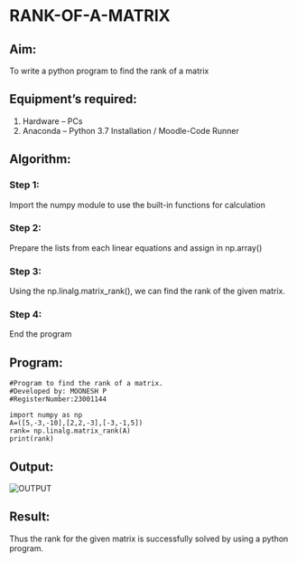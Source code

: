 # RANK-OF-A-MATRIX
## Aim:
To write a python program to find the rank of a matrix
## Equipment’s required:
1. 	Hardware – PCs
2. 	Anaconda – Python 3.7 Installation / Moodle-Code Runner
## Algorithm:
### Step 1:
Import the numpy module to use the built-in functions for calculation

### Step 2:
Prepare the lists from each linear equations and assign in np.array()

### Step 3:
Using the np.linalg.matrix_rank(), we can find the rank of the given matrix.

### Step 4:
End the program
## Program:
```
#Program to find the rank of a matrix.
#Developed by: MOONESH P
#RegisterNumber:23001144

import numpy as np
A=([5,-3,-10],[2,2,-3],[-3,-1,5])
rank= np.linalg.matrix_rank(A)
print(rank)
```
## Output:
![OUTPUT](/![Rank](https://github.com/Moonesh0805/RANK-OF-A-MATRIX/assets/138849189/323f80a8-ba65-4d2a-9d83-2ab70df452c7)
)
## Result:
Thus the rank for the given matrix is successfully solved by  using a python program.

